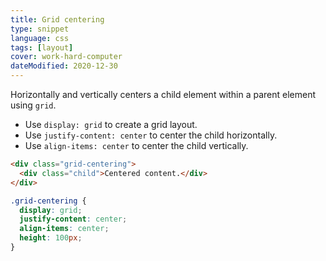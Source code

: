 ```yaml
---
title: Grid centering
type: snippet
language: css
tags: [layout]
cover: work-hard-computer
dateModified: 2020-12-30
---
```


Horizontally and vertically centers a child element within a parent element using `grid`.

- Use `display: grid` to create a grid layout.
- Use `justify-content: center` to center the child horizontally.
- Use `align-items: center` to center the child vertically.

```html
<div class="grid-centering">
  <div class="child">Centered content.</div>
</div>
```

```css
.grid-centering {
  display: grid;
  justify-content: center;
  align-items: center;
  height: 100px;
}
```

